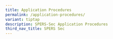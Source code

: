 ```yaml
---
title: Application Procedures
permalink: /application-procedures/
variant: tiptap
description: SPERS-Sec Application Procedures
third_nav_title: SPERS Sec
---
```

